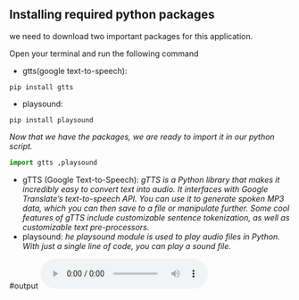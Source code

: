## Installing required python packages 
we need to download two important packages for this application.

Open your terminal and run the following command
- gtts(google text-to-speech):
```terminal
pip install gtts
```
- playsound:
```terminal
pip install playsound
```
*Now that we have the packages, we are ready to import it in our python script.*
```py
import gtts ,playsound
```
- gTTS (Google Text-to-Speech):
*gTTS is a Python library that makes it incredibly easy to convert text into audio. It interfaces with Google Translate’s text-to-speech API.*
*You can use it to generate spoken MP3 data, which you can then save to a file or manipulate further.*
*Some cool features of gTTS include customizable sentence tokenization, as well as customizable text pre-processors.*
- playsound:
*he playsound module is used to play audio files in Python.*
*With just a single line of code, you can play a sound file.*

#output
![audio desc](./speech.mp3)
